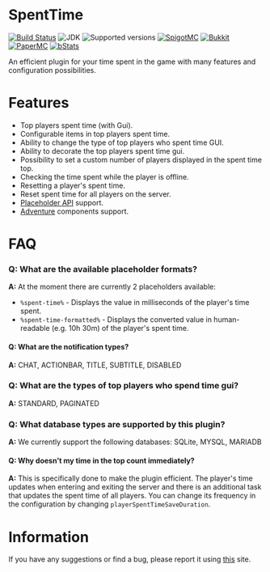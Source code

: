 # SpentTime

[![Build Status](https://github.com/imDMK/SpentTime/actions/workflows/gradle.yml/badge.svg)](https://github.com/imDMK/SpentTime/actions/workflows/gradle.yml)
![JDK](https://img.shields.io/badge/JDK-1.17-blue.svg)
![Supported versions](https://img.shields.io/badge/Minecraft-1.17--1.20.1-green.svg)
[![SpigotMC](https://img.shields.io/badge/SpigotMC-yellow.svg)](https://www.spigotmc.org/resources/spenttime.111938/)
[![Bukkit](https://img.shields.io/badge/Bukkit-blue.svg)](https://dev.bukkit.org/projects/spenttime)
[![PaperMC](https://img.shields.io/badge/Paper-004ee9.svg)](https://hangar.papermc.io/imDMK/SpentTime)
[![bStats](https://img.shields.io/badge/bStats-00695c)](https://bstats.org/plugin/bukkit/SpentTime/19362)

An efficient plugin for your time spent in the game with many features and configuration possibilities.

# Features
* Top players spent time (with Gui).
* Configurable items in top players spent time.
* Ability to change the type of top players who spent time GUI.
* Ability to decorate the top players spent time gui.
* Possibility to set a custom number of players displayed in the spent time top.
* Checking the time spent while the player is offline.
* Resetting a player's spent time.
* Reset spent time for all players on the server.
* [Placeholder API](https://github.com/PlaceholderAPI/PlaceholderAPI) support.
* [Adventure](https://github.com/KyoriPowered/adventure) components support.

# FAQ
### **Q: What are the available placeholder formats?**
**A:** At the moment there are currently 2 placeholders available:
* `%spent-time%` - Displays the value in milliseconds of the player's time spent.
* `%spent-time-formatted%` - Displays the converted value in human-readable (e.g. 10h 30m) of the player's spent time.

#### **Q: What are the notification types?**
**A:** CHAT, ACTIONBAR, TITLE, SUBTITLE, DISABLED

### **Q: What are the types of top players who spend time gui?**
**A:** STANDARD, PAGINATED

### **Q: What database types are supported by this plugin?**
**A:** We currently support the following databases: SQLite, MYSQL, MARIADB

#### **Q: Why doesn't my time in the top count immediately?**
**A:** This is specifically done to make the plugin efficient. The player's time updates when entering and exiting the server and there is an additional task that updates the spent time of all players. You can change its frequency in the configuration by changing `playerSpentTimeSaveDuration`.

# Information
If you have any suggestions or find a bug, please report it using [this](https://github.com/imDMK/SpentTime/issues) site.
